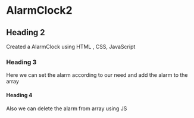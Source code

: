 # AlarmClock2
## Heading 2
  Created a AlarmClock using HTML , CSS, JavaScript
### Heading 3
  Here we can set the alarm according to our need and add the alarm to the array
#### Heading 4 
  Also we can delete the alarm from array using JS
